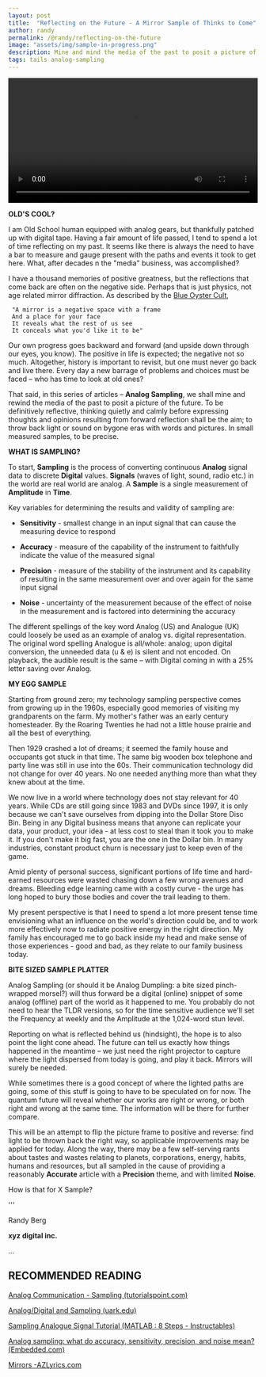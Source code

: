 ```yaml
---
layout: post
title:  "Reflecting on the Future - A Mirror Sample of Thinks to Come"
author: randy
permalink: /@randy/reflecting-on-the-future
image: "assets/img/sample-in-progress.png"
description: Mine and mind the media of the past to posit a picture of the future - in small measured samples. We will think quietly and calmly before expressing thoughts and opinions resulting from forward reflection; and aim to throw back light or sound on bygone eras with words and images.
tags: tails analog-sampling
---
```


<video width="720" height="auto" controls style="max-width: 100%">
   <source src="/assets/img/BlackHoleSon.webm" type="video/webm">
</video>

**OLD'S COOL?**

I am Old School human equipped with analog gears, but thankfully patched up with digital tape. Having a fair amount of life passed, I tend to spend a lot of time reflecting on my past. It seems like there is always the need to have a bar to measure and gauge present with the paths and events it took to get here. What, after decades n the "media" business, was accomplished?

I have a thousand memories of positive greatness, but the reflections that come back are often on the negative side. Perhaps that is just physics, not age related mirror diffraction. As described by the [Blue Oyster Cult](https://www.youtube.com/watch?v=F1HrO2W6w-4),

     "A mirror is a negative space with a frame 
     And a place for your face 
     It reveals what the rest of us see 
     It conceals what you'd like it to be" 

Our own progress goes backward and forward (and upside down through our eyes, you know). The positive in life is expected; the negative not so much. Altogether, history is important to revisit, but one must never go back and live there. Every day a new barrage of problems and choices must be faced – who has time to look at old ones?

That said, in this series of articles – **Analog Sampling**, we shall mine and rewind the media of the past to posit a picture of the future. To be definitively reflective, thinking quietly and calmly before expressing thoughts and opinions resulting from forward reflection shall be the aim; to throw back light or sound on bygone eras with words and pictures. In small measured samples, to be precise.

**WHAT IS SAMPLING?**

To start, **Sampling** is the process of converting continuous **Analog** signal data to discrete **Digital** values. **Signals** (waves of light, sound, radio etc.) in the world are real world are analog. A **Sample** is a single measurement of **Amplitude** in **Time**.

Key variables for determining the results and validity of sampling are:

- **Sensitivity** - smallest change in an input signal that can cause the measuring device to respond

- **Accuracy** - measure of the capability of the instrument to faithfully indicate the value of the measured signal

- **Precision** - measure of the stability of the instrument and its capability of resulting in the same measurement over and over again for the same input signal

- **Noise** - uncertainty of the measurement because of the effect of noise in the measurement and is factored into determining the accuracy

The different spellings of the key word Analog (US) and Analogue (UK) could loosely be used as an example of analog vs. digital representation. The original word spelling Analogue is all/whole: analog; upon digital conversion, the unneeded data (u & e) is silent and not encoded. On playback, the audible result is the same – with Digital coming in with a 25% letter saving over Analog.

**MY EGG SAMPLE**

Starting from ground zero; my technology sampling perspective comes from growing up in the 1960s, especially good memories of visiting my grandparents on the farm. My mother's father was an early century homesteader. By the Roaring Twenties he had not a little house prairie and all the best of everything.

Then 1929 crashed a lot of dreams; it seemed the family house and occupants got stuck in that time. The same big wooden box telephone and party line was still in use into the 60s. Their communication technology did not change for over 40 years. No one needed anything more than what they knew about at the time.

We now live in a world where technology does not stay relevant for 40 years. While CDs are still going since 1983 and DVDs since 1997, it is only because we can't save ourselves from dipping into the Dollar Store Disc Bin. Being in any Digital business means that anyone can replicate your data, your product, your idea - at less cost to steal than it took you to make it. If you don't make it big fast, you are the one in the Dollar bin. In many industries, constant product churn is necessary just to keep even of the game.

Amid plenty of personal success, significant portions of life time and hard-earned resources were wasted chasing down a few wrong avenues and dreams. Bleeding edge learning came with a costly curve - the urge has long hoped to bury those bodies and cover the trail leading to them.

My present perspective is that I need to spend a lot more present tense time envisioning what an influence on the world's direction could be, and to work more effectively now to radiate positive energy in the right direction. My family has encouraged me to go back inside my head and make sense of those experiences - good and bad, as they relate to our family business today.

**BITE SIZED SAMPLE PLATTER**

Analog Sampling (or should it be Analog Dumpling: a bite sized pinch-wrapped morsel?) will thus forward be a digital (online) snippet of some analog (offline) part of the world as it happened to me. You probably do not need to hear the TLDR versions, so for the time sensitive audience we'll set the Frequency at weekly and the Amplitude at the 1,024-word stun level.

Reporting on what is reflected behind us (hindsight), the hope is to also point the light cone ahead. The future can tell us exactly how things happened in the meantime – we just need the right projector to capture where the light dispersed from today is going, and play it back. Mirrors will surely be needed.

While sometimes there is a good concept of where the lighted paths are going, some of this stuff is going to have to be speculated on for now. The quantum future will reveal whether our works are right or wrong, or both right and wrong at the same time. The information will be there for further compare.

This will be an attempt to flip the picture frame to positive and reverse: find light to be thrown back the right way, so applicable improvements may be applied for today. Along the way, there may be a few self-serving rants about tastes and wastes relating to planets, corporations, energy, habits, humans and resources, but all sampled in the cause of providing a reasonably **Accurate** article with a **Precision** theme, and with limited **Noise**.

How is that for X Sample?

'''

Randy Berg

**xyz digital inc.**

...

## RECOMMENDED READING

[Analog Communication - Sampling (tutorialspoint.com)](https://www.tutorialspoint.com/analog_communication/analog_communication_sampling.htm)

[Analog/Digital and Sampling (uark.edu)](http://csce.uark.edu/~ahnelson/CSCE4114/lectures/lecture11.pdf)

[Sampling Analogue Signal Tutorial (MATLAB : 8 Steps - Instructables)](https://www.instructables.com/Sampling-Analogue-Signal-Tutorial-MATLAB/)

[Analog sampling: what do accuracy, sensitivity, precision, and noise mean? (Embedded.com)](https://www.embedded.com/analog-sampling-what-do-accuracy-sensitivity-precision-and-noise-mean/)

[Mirrors -AZLyrics.com](https://www.azlyrics.com/lyrics/blueoystercult/mirrors.html)
